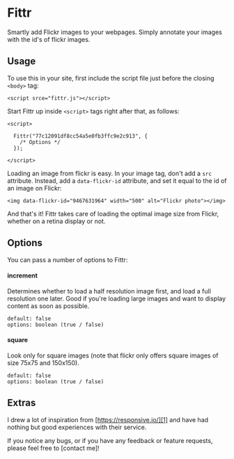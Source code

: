 Fittr
=====

Smartly add Flickr images to your webpages. 
Simply annotate your images with the id's of flickr images.


Usage
-----

To use this in your site, first include the script file just before the closing ```<body>``` tag:

    <script srce="fittr.js"></script>

Start Fittr up inside ```<script>``` tags right after that, as follows: 
    
    <script>
    
      Fittr("77c12091df8cc54a5e0fb3ffc9e2c913", {
        /* Options */  
      });
    
    </script>


Loading an image from flickr is easy. In your image tag, don't add a ```src``` attribute. 
Instead, add a  ```data-flickr-id``` attribute, and set it equal to the id of an image on Flickr:

    <img data-flickr-id="9467631964" width="500" alt="Flickr photo"></img>

And that's it! Fittr takes care of loading the optimal image size from Flickr, whether on a retina display or not.


Options
-------

You can pass a number of options to Fittr:

#### increment ####
Determines whether to load a half resolution image first, and load a full resolution one later.
Good if you're loading large images and want to display content as soon as possible.
    
    default: false
    options: boolean (true / false)

#### square ####
Look only for square images (note that flickr only offers square images of size 75x75 and 150x150).

    default: false
    options: boolean (true / false)


Extras
------

I drew a lot of inspiration from [https://responsive.io/][1] and have had nothing but good experiences with 
their service. 

If you notice any bugs, or if you have any feedback or feature requests, please feel free to [contact me]!



[1]: https://responsive.io/
[2]: http://technoheads.org/about/